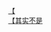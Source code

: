 [【](http://tieba.baidu.com/p/2478930287?see_lz=1&pn=)   
[【其实不是](http://tieba.baidu.com/p/2480854134?see_lz=1&pn=)   
